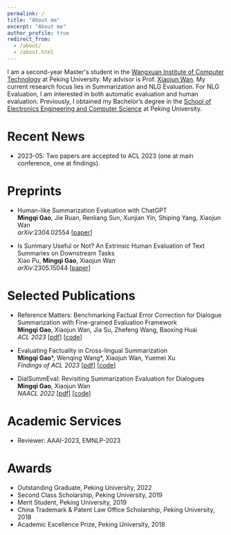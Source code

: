 ```yaml
---
permalink: /
title: "About me"
excerpt: "About me"
author_profile: true
redirect_from: 
  - /about/
  - /about.html
---
```


I am a second-year Master's student in the [Wangxuan Institute of Computer Technology](https://www.icst.pku.edu.cn/english/home/index.htm) at Peking University. My advisor is Prof. [Xiaojun Wan](https://wanxiaojun.github.io/). My current research focus lies in Summarization and NLG Evaluation. For NLG Evaluation, I am interested in both automatic evaluation and human evaluation. Previously, I obtained my Bachelor’s degree in the [School of Electronics Engineering and Computer Science](https://eecs.pku.edu.cn/en/) at Peking University.

Recent News
======

- 2023-05: Two papers are accepted to ACL 2023 (one at main conference, one at findings). 


Preprints
======

- Human-like Summarization Evaluation with ChatGPT  
**Mingqi Gao**, Jie Ruan, Renliang Sun, Xunjian Yin, Shiping Yang, Xiaojun Wan  
*arXiv*:2304.02554  [[paper](https://arxiv.org/abs/2304.02554)]  

- Is Summary Useful or Not? An Extrinsic Human Evaluation of Text Summaries on Downstream Tasks  
Xiao Pu, **Mingqi Gao**, Xiaojun Wan  
*arXiv*:2305.15044  [[paper](https://arxiv.org/abs/2305.15044)]


Selected Publications
======

- Reference Matters: Benchmarking Factual Error Correction for Dialogue Summarization with Fine-grained Evaluation Framework    
**Mingqi Gao**, Xiaojun Wan, Jia Su, Zhefeng Wang, Baoxing Huai  
*ACL 2023*  [[pdf](https://aclanthology.org/2023.acl-long.779.pdf)] [[code](https://github.com/kite99520/DialSummFactCorr)]  

- Evaluating Factuality in Cross-lingual Summarization  
**Mingqi Gao**\*, Wenqing Wang\*, Xiaojun Wan, Yuemei Xu  
*Findings of ACL 2023*  [[pdf](https://aclanthology.org/2023.findings-acl.786.pdf)] [[code](https://github.com/kite99520/Fact_CLS)] 

- DialSummEval: Revisiting Summarization Evaluation for Dialogues    
**Mingqi Gao**, Xiaojun Wan  
*NAACL 2022*  [[pdf](https://aclanthology.org/2022.naacl-main.418.pdf)] [[code](https://github.com/kite99520/DialSummEval)]  


Academic Services
======

- Reviewer: AAAI-2023, EMNLP-2023  


Awards
======

- Outstanding Graduate, Peking University, 2022
- Second Class Scholarship, Peking University, 2019
- Merit Student, Peking University, 2019
- China Trademark & Patent Law Office Scholarship, Peking University, 2018
- Academic Excellence Prize, Peking University, 2018
